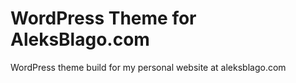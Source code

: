 # WordPress Theme for AleksBlago.com

WordPress theme build for my personal website at aleksblago.com
